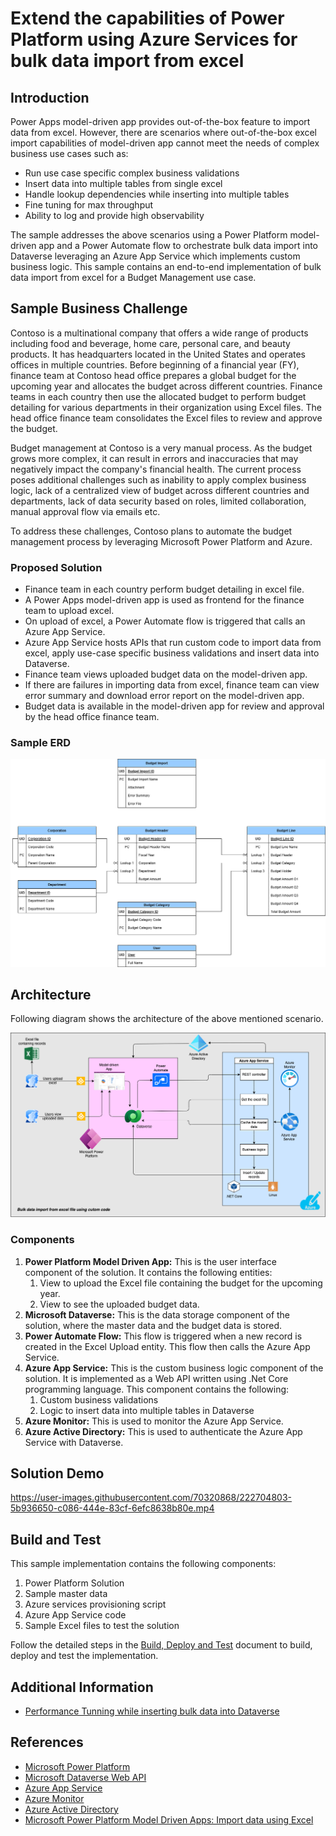# Extend the capabilities of Power Platform using Azure Services for bulk data import from excel

## Introduction

Power Apps model-driven app provides out-of-the-box feature to import data from excel. However, there are scenarios where out-of-the-box excel import capabilities of model-driven app cannot meet the needs of complex business use cases such as:

* Run use case specific complex business validations
* Insert data into multiple tables from single excel
* Handle lookup dependencies while inserting into multiple tables
* Fine tuning for max throughput
* Ability to log and provide high observability

The sample addresses the above scenarios using a Power Platform model-driven app and a Power Automate flow to orchestrate bulk data import into Dataverse leveraging an Azure App Service which implements custom business logic. This sample contains an end-to-end implementation of bulk data import from excel for a Budget Management use case.

## Sample Business Challenge

Contoso is a multinational company that offers a wide range of products including food and beverage, home care, personal care, and beauty products. It has headquarters located in the United States and operates offices in multiple countries. Before beginning of a financial year (FY), finance team at Contoso head office prepares a global budget for the upcoming year and allocates the budget across different countries. Finance teams in each country then use the allocated budget to perform budget detailing for various departments in their organization using Excel files. The head office finance team consolidates the Excel files to review and approve the budget.

Budget management at Contoso is a very manual process. As the budget grows more complex, it can result in errors and inaccuracies that may negatively impact the company's financial health. The current process poses additional challenges such as inability to apply complex business logic, lack of a centralized view of budget across different countries and departments, lack of data security based on roles, limited collaboration, manual approval flow via emails etc.

To address these challenges, Contoso plans to automate the budget management process by leveraging Microsoft Power Platform and Azure.

### Proposed Solution

* Finance team in each country perform budget detailing in excel file.
* A Power Apps model-driven app is used as frontend for the finance team to upload excel.
* On upload of excel, a Power Automate flow is triggered that calls an Azure App Service.
* Azure App Service hosts APIs that run custom code to import data from excel, apply use-case specific business validations and insert data into Dataverse.
* Finance team views uploaded budget data on the model-driven app.
* If there are failures in importing data from excel, finance team can view error summary and download error report on the model-driven app.
* Budget data is available in the model-driven app for review and approval by the head office finance team.

### Sample ERD

![ERD](./docs/images/erdiagram.png)

## Architecture

Following diagram shows the architecture of the above mentioned scenario.

![architecture](./docs/images/architecture.png)

### Components

1. **Power Platform Model Driven App:** This is the user interface component of the solution. It contains the following entities:
    1. View to upload the Excel file containing the budget for the upcoming year.
    2. View to see the uploaded budget data.
1. **Microsoft Dataverse:** This is the data storage component of the solution, where the master data and the budget data is stored.
1. **Power Automate Flow:** This flow is triggered when a new record is created in the Excel Upload entity. This flow then calls the Azure App Service.
1. **Azure App Service:** This is the custom business logic component of the solution. It is implemented as a Web API written using .Net Core programming language. This component contains the following:
    1. Custom business validations
    1. Logic to insert data into multiple tables in Dataverse
1. **Azure Monitor:** This is used to monitor the Azure App Service.
1. **Azure Active Directory:** This is used to authenticate the Azure App Service with Dataverse.

## Solution Demo

https://user-images.githubusercontent.com/70320868/222704803-5b936650-c086-444e-83cf-6efc8638b80e.mp4

## Build and Test

This sample implementation contains the following components:

1. Power Platform Solution
1. Sample master data
1. Azure services provisioning script
1. Azure App Service code
1. Sample Excel files to test the solution

Follow the detailed steps in the [Build, Deploy and Test](./docs/build-deploy-and-test.md) document to build, deploy and test the implementation.

## Additional Information

* [Performance Tunning while inserting bulk data into Dataverse](./docs/performance-tunning.md)

## References

* [Microsoft Power Platform](https://powerplatform.microsoft.com/en-us/)
* [Microsoft Dataverse Web API](https://learn.microsoft.com/en-us/power-apps/developer/data-platform/webapi/overview)
* [Azure App Service](https://azure.microsoft.com/en-us/products/app-service/)
* [Azure Monitor](https://azure.microsoft.com/en-us/products/monitor/)
* [Azure Active Directory](https://azure.microsoft.com/en-us/products/active-directory/)
* [Microsoft Power Platform Model Driven Apps: Import data using Excel](https://learn.microsoft.com/en-us/power-apps/user/import-data)

